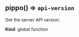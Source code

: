 <a name="pippo"></a>

## pippo() ⇒ <code>api-version</code>
Get the server API version.

**Kind**: global function  
